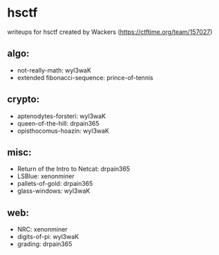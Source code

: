 # hsctf
writeups for hsctf created by Wackers (https://ctftime.org/team/157027)

## algo:
* not-really-math: wyl3waK
* extended fibonacci-sequence: prince-of-tennis
## crypto:
* aptenodytes-forsteri: wyl3waK
* queen-of-the-hill: drpain365
* opisthocomus-hoazin: wyl3waK
## misc:
* Return of the Intro to Netcat: drpain365
* LSBlue: xenonminer
* pallets-of-gold: drpain365
* glass-windows: wyl3waK
## web:
* NRC: xenonminer
* digits-of-pi: wyl3waK
* grading: drpain365
